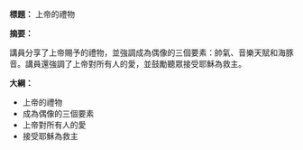 **標題：** 上帝的禮物

**摘要：**

講員分享了上帝賜予的禮物，並強調成為偶像的三個要素：帥氣、音樂天賦和海豚音。講員還強調了上帝對所有人的愛，並鼓勵聽眾接受耶穌為救主。

**大綱：**

* 上帝的禮物
* 成為偶像的三個要素
* 上帝對所有人的愛
* 接受耶穌為救主